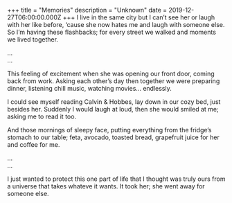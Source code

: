 +++
title = "Memories"
description = "Unknown"
date = 2019-12-27T06:00:00.000Z
+++
I live in the same city but I can’t see her or laugh with her like before, ‘cause she now hates me and laugh with someone else. So I’m having these flashbacks; for every street we walked and moments we lived together. 

…<br />
…

This feeling of excitement when she was opening our front door, coming back from work. Asking each other’s day then together we were preparing dinner, listening chill music, watching movies... endlessly.

I could see myself reading Calvin & Hobbes, lay down in our cozy bed, just besides her. Suddenly I would laugh at loud, then she would smiled at me; asking me to read it too. 

And those mornings of sleepy face, putting everything from the fridge’s stomach to our table; feta, avocado, toasted bread, grapefruit juice for her and coffee for me.

…<br />
…

I just wanted to protect this one part of life that I thought was truly ours from a universe that takes whateve it wants. It took her; she went away for someone else.
